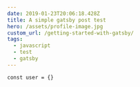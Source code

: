 ```yaml
---
date: 2019-01-23T20:06:18.428Z
title: A simple gatsby post test
hero: /assets/profile-image.jpg
custom_url: /getting-started-with-gatsby/
tags:
  - javascript
  - test
  - gatsby
---
```

```
const user = {}
```
